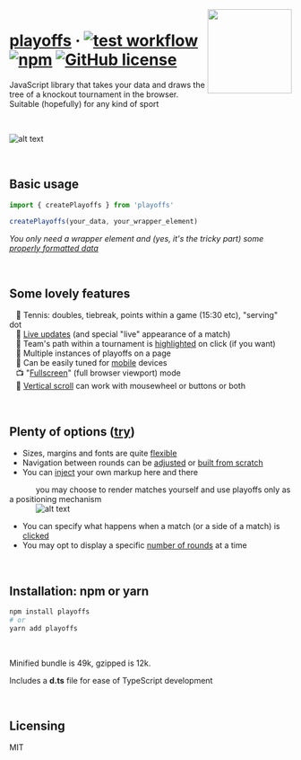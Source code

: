 <img src="https://github.com/sbachinin/playoffs/raw/main/images/logo.png" align="right" height="150px">

# [playoffs](https://sbachinin.github.io/playoffs-site) &middot; [![test workflow](https://github.com/sbachinin/playoffs/actions/workflows/main.yml/badge.svg)](https://github.com/sbachinin/playoffs/actions/) [![npm](https://img.shields.io/npm/v/playoffs.svg?style=flat-square)](https://www.npmjs.com/package/playoffs) [![GitHub license](https://img.shields.io/badge/license-MIT-blue.svg?style=flat-square)](https://github.com/sbachinin/playoffs/blob/main/LICENSE.md)

JavaScript library that takes your data and draws the tree of a knockout tournament in the browser.  
Suitable (hopefully) for any kind of sport

<br>


![alt text](https://github.com/sbachinin/playoffs/raw/main/images/example.jpg)

<br>

## Basic usage

```javascript
import { createPlayoffs } from 'playoffs'

createPlayoffs(your_data, your_wrapper_element)
```

_You only need a wrapper element and (yes, it's the tricky part) some <a href="https://sbachinin.github.io/playoffs-site/data-shape">properly formatted data</a>_

<br>

## Some lovely features

&nbsp;&nbsp; 🎾 Tennis: doubles, tiebreak, points within a game (15:30 etc), "serving" dot  
&nbsp;&nbsp; 🍏 <a href="https://sbachinin.github.io/playoffs-site/live-updates">Live updates</a> (and special "live" appearance of a match)  
&nbsp;&nbsp; 🔦 Team's path within a tournament is <a href="https://sbachinin.github.io/playoffs-site/highlight-history">highlighted</a> on click (if you want)  
&nbsp;&nbsp; 👯 Multiple instances of playoffs on a page  
&nbsp;&nbsp; 📱 Can be easily tuned for <a href="https://sbachinin.github.io/playoffs-site/mobile">mobile</a> devices  
&nbsp;&nbsp; 📺 "<a href="https://sbachinin.github.io/playoffs-site/fullscreen">Fullscreen</a>" (full browser viewport) mode  
&nbsp;&nbsp; 📜 <a href="https://sbachinin.github.io/playoffs-site/scroll-modes">Vertical scroll</a> can work with mousewheel or buttons or both

<br>

## Plenty of options (<a href="https://sbachinin.github.io/playoffs-site/options">try</a>)

* Sizes, margins and fonts are quite <a href="https://sbachinin.github.io/playoffs-site/fonts-colors-sizes">flexible</a>
* Navigation between rounds can be <a href="https://sbachinin.github.io/playoffs-site/adjust-nav-buttons">adjusted</a> or <a href="https://sbachinin.github.io/playoffs-site/external-navigation">built from scratch</a>  
* You can <a href="https://sbachinin.github.io/playoffs-site/inject-markup">inject</a> your own markup here and there  
  
&nbsp;&nbsp;&nbsp;&nbsp;&nbsp;&nbsp;&nbsp;&nbsp;&nbsp;&nbsp;&nbsp;&nbsp;you may choose to render matches yourself and use playoffs only as a positioning mechanism
<br>
&nbsp;&nbsp;&nbsp;&nbsp;&nbsp;&nbsp;&nbsp;&nbsp;&nbsp;&nbsp;&nbsp;&nbsp;![alt text](https://github.com/sbachinin/playoffs/raw/main/images/your-match-element.jpg)

* You can specify what happens when a match (or a side of a match) is <a href="https://sbachinin.github.io/playoffs-site/click-handlers">clicked</a>  
* You may opt to display a specific <a href="https://sbachinin.github.io/playoffs-site/n-rounds">number of rounds</a> at a time

<br>

## Installation: npm or yarn

```bash
npm install playoffs
# or
yarn add playoffs
```

<br>


Minified bundle is 49k, gzipped is 12k.


Includes a __d.ts__ file for ease of TypeScript development

<br>

## Licensing

MIT